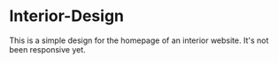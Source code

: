 # Interior-Design
This is a simple design for the homepage of an interior website.
It's not been responsive yet.
